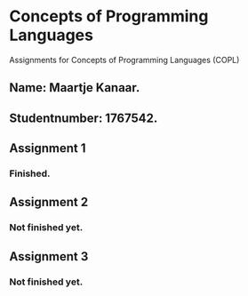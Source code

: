 # Concepts of Programming Languages
Assignments for Concepts of Programming Languages (COPL)

## Name: Maartje Kanaar.
## Studentnumber: 1767542.

## Assignment 1
### Finished.

## Assignment 2
### Not finished yet.

## Assignment 3
### Not finished yet.